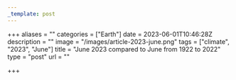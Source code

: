 ```yaml
---
_template: post
---
```



+++
aliases = ""
categories = ["Earth"]
date = 2023-06-01T10:46:28Z
description = ""
image = "/images/article-2023-june.png"
tags = ["climate", "2023", "June"]
title = "June 2023 compared to June from 1922 to 2022"
type = "post"
url = ""

+++
